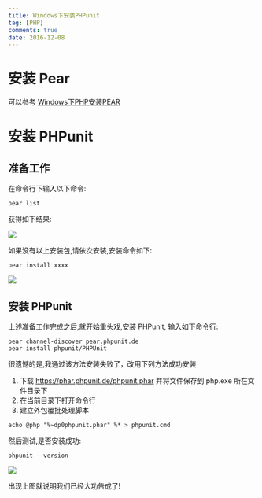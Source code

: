 ```yaml
---
title: Windows下安装PHPunit
tag: [PHP]
comments: true
date: 2016-12-08
---
```








# 安装 Pear
可以参考 [Windows下PHP安装PEAR](http://www.leetao94.cn/2016/12/08/Windows%E4%B8%8BPHP%E5%AE%89%E8%A3%85PEAR/)

# 安装 PHPunit
## 准备工作

在命令行下输入以下命令:

```shell
pear list
```

获得如下结果:

![](http://ww1.sinaimg.cn/large/d9e82fa4jw1fajpw03zp9j20at04mq41.jpg)

如果没有以上安装包,请依次安装,安装命令如下:

```shell
pear install xxxx
```

![](http://ww2.sinaimg.cn/large/d9e82fa4jw1fajq0gbxxsj20mk08tgpo.jpg)

## 安装 PHPunit

上述准备工作完成之后,就开始重头戏,安装 PHPunit, 输入如下命令行:

```shell
pear channel-discover pear.phpunit.de
pear install phpunit/PHPUnit
```

很遗憾的是,我通过该方法安装失败了，改用下列方法成功安装

1. 下载 https://phar.phpunit.de/phpunit.phar 并将文件保存到 php.exe 所在文件目录下
2. 在当前目录下打开命令行
3. 建立外包覆批处理脚本

```shell
echo @php "%~dp0phpunit.phar" %* > phpunit.cmd
```

然后测试,是否安装成功:

```
phpunit --version
```

![](http://ww1.sinaimg.cn/large/d9e82fa4jw1fajqwtevf2j20fv01jq35.jpg)

出现上图就说明我们已经大功告成了!

